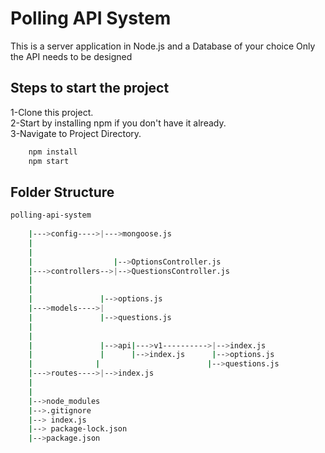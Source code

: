 
# Polling API System

This is a server application in Node.js and a Database of your choice Only the API needs to be designed

## Steps to start the project

1-Clone this project.           
2-Start by installing npm if you don't have it already.  
3-Navigate to Project Directory.

```bash
    npm install
    npm start

```

## Folder Structure

```bash
polling-api-system
                          
    |--->config---->|--->mongoose.js
    |            
    |
    |                  |-->OptionsController.js
    |--->controllers-->|-->QuestionsController.js
    |                 
    |
    |               |-->options.js
    |--->models---->|
    |               |-->questions.js
    |
    |              
    |               |-->api|--->v1---------->|-->index.js
    |               |      |-->index.js      |-->options.js
    |              |                        |-->questions.js
    |--->routes---->|-->index.js
    |              
    |
    |-->node_modules
    |-->.gitignore
    |--> index.js
    |--> package-lock.json
    |-->package.json
    
    


